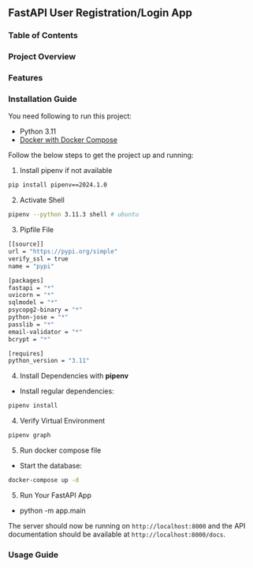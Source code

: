 ## FastAPI User Registration/Login App


### Table of Contents

### Project Overview

### Features

### Installation Guide

You need following to run this project:

- Python 3.11
- [Docker with Docker Compose](https://docs.docker.com/compose/install/)

Follow the below steps to get the project up and running:
1. Install pipenv if not available
```bash
pip install pipenv==2024.1.0
```
2. Activate Shell
```bash
pipenv --python 3.11.3 shell # ubuntu
```
3. Pipfile File
```bash
[[source]]
url = "https://pypi.org/simple"
verify_ssl = true
name = "pypi"

[packages]
fastapi = "*"
uvicorn = "*"
sqlmodel = "*"
psycopg2-binary = "*"
python-jose = "*"
passlib = "*"
email-validator = "*"
bcrypt = "*"

[requires]
python_version = "3.11"
```
4. Install Dependencies with **pipenv**
- Install regular dependencies:
```bash
pipenv install
```
4. Verify Virtual Environment
```bash
pipenv graph
```
5. Run docker compose file
- Start the database:
```bash
docker-compose up -d
```
5. Run Your FastAPI App
- python -m app.main



The server should now be running on `http://localhost:8000` and the API documentation should be available at `http://localhost:8000/docs`.

### Usage Guide

